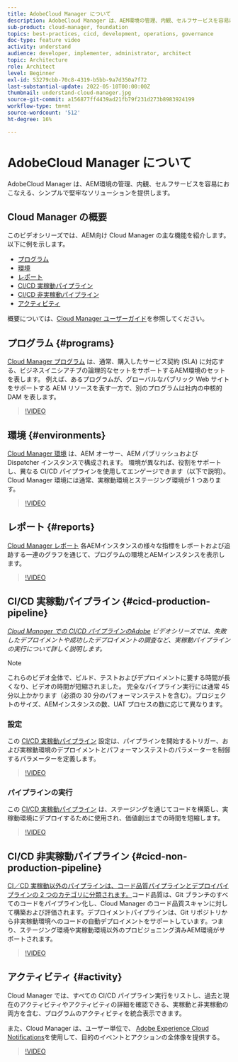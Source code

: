 ```yaml
---
title: AdobeCloud Manager について
description: AdobeCloud Manager は、AEM環境の管理、内観、セルフサービスを容易におこなえる、シンプルで堅牢なソリューションを提供します。
sub-product: cloud-manager, foundation
topics: best-practices, cicd, development, operations, governance
doc-type: feature video
activity: understand
audience: developer, implementer, administrator, architect
topic: Architecture
role: Architect
level: Beginner
exl-id: 53279cbb-70c8-4319-b5bb-9a7d350a7f72
last-substantial-update: 2022-05-10T00:00:00Z
thumbnail: understand-cloud-manager.jpg
source-git-commit: a156877ff4439ad21fb79f231d273b8983924199
workflow-type: tm+mt
source-wordcount: '512'
ht-degree: 16%

---
```


# AdobeCloud Manager について

AdobeCloud Manager は、AEM環境の管理、内観、セルフサービスを容易におこなえる、シンプルで堅牢なソリューションを提供します。

## Cloud Manager の概要

このビデオシリーズでは、AEM向け Cloud Manager の主な機能を紹介します。以下に例を示します。

* [プログラム](#programs)
* [環境](#environments)
* [レポート](#reports)
* [CI/CD 実稼動パイプライン](#cicd-production-pipeline)
* [CI/CD 非実稼動パイプライン](#cicd-non-production-pipeline)
* [アクティビティ](#activity)

概要については、[Cloud Manager ユーザーガイド](https://experienceleague.adobe.com/docs/experience-manager-cloud-manager/content/introduction.html)を参照してください。

## プログラム {#programs}

[Cloud Manager プログラム](https://experienceleague.adobe.com/docs/experience-manager-cloud-manager/content/getting-started/program-setup.html) は、通常、購入したサービス契約 (SLA) に対応する、ビジネスイニシアチブの論理的なセットをサポートするAEM環境のセットを表します。 例えば、あるプログラムが、グローバルなパブリック Web サイトをサポートする AEM リソースを表す一方で、別のプログラムは社内の中核的 DAM を表します。

>[!VIDEO](https://video.tv.adobe.com/v/26313/?quality=12&learn=on)

## 環境 {#environments}

[Cloud Manager 環境](https://experienceleague.adobe.com/docs/experience-manager-cloud-manager/content/using/managing-environments.html) は、AEM オーサー、AEM パブリッシュおよび Dispatcher インスタンスで構成されます。 環境が異なれば、役割をサポートし、異なる CI/CD パイプラインを使用してエンゲージできます（以下で説明）。 Cloud Manager 環境には通常、実稼動環境とステージング環境が 1 つあります。

>[!VIDEO](https://video.tv.adobe.com/v/26318/?quality=12&learn=on)

## レポート {#reports}

[Cloud Manager レポート](https://experienceleague.adobe.com/docs/experience-manager-cloud-manager/content/using/monitoring-environments.html) 各AEMインスタンスの様々な指標をレポートおよび追跡する一連のグラフを通じて、プログラムの環境とAEMインスタンスを表示します。

>[!VIDEO](https://video.tv.adobe.com/v/26315/?quality=12&learn=on)

## CI/CD 実稼動パイプライン {#cicd-production-pipeline}

*[Cloud Manager での CI/CD パイプラインのAdobe](./use-the-cicd-pipeline-in-cloud-manager-for-aem.md) ビデオシリーズでは、失敗したデプロイメントや成功したデプロイメントの調査など、実稼動パイプラインの実行について詳しく説明します。*

>[!NOTE]
>
> これらのビデオ全体で、ビルド、テストおよびデプロイメントに要する時間が長くなり、ビデオの時間が短縮されました。 完全なパイプライン実行には通常 45 分以上かかります（必須の 30 分のパフォーマンステストを含む）。プロジェクトのサイズ、AEMインスタンスの数、UAT プロセスの数に応じて異なります。

### 設定

この [CI/CD 実稼動パイプライン](https://experienceleague.adobe.com/docs/experience-manager-cloud-manager/content/using/pipelines/production-pipelines.html) 設定は、パイプラインを開始するトリガー、および実稼動環境のデプロイメントとパフォーマンステストのパラメーターを制御するパラメーターを定義します。

>[!VIDEO](https://video.tv.adobe.com/v/26314/?quality=12&learn=on)

### パイプラインの実行

この [CI/CD 実稼動パイプライン](https://experienceleague.adobe.com/docs/experience-manager-cloud-manager/content/using/code-deployment.html) は、ステージングを通じてコードを構築し、実稼動環境にデプロイするために使用され、価値創出までの時間を短縮します。

>[!VIDEO](https://video.tv.adobe.com/v/26317/?quality=12&learn=on)

## CI/CD 非実稼動パイプライン {#cicd-non-production-pipeline}

[CI／CD 実稼動以外のパイプラインは、コード品質パイプラインとデプロイパイプラインの 2 つのカテゴリに分類されます。](https://experienceleague.adobe.com/docs/experience-manager-cloud-manager/content/using/pipelines/production-pipelines.html)コード品質は、Git ブランチのすべてのコードをパイプライン化し、Cloud Manager のコード品質スキャンに対して構築および評価されます。デプロイメントパイプラインは、Git リポジトリから非実稼動環境へのコードの自動デプロイメントをサポートしています。つまり、ステージング環境や実稼動環境以外のプロビジョニング済みAEM環境がサポートされます。

>[!VIDEO](https://video.tv.adobe.com/v/26316/?quality=12&learn=on)

## アクティビティ {#activity}

Cloud Manager では、すべての CI/CD パイプライン実行をリストし、過去と現在のアクティビティやアクティビティの詳細を確認できる、実稼動と非実稼動の両方を含む、プログラムのアクティビティを統合表示できます。

また、Cloud Manager は、ユーザー単位で、 [Adobe Experience Cloud Notifications](https://experienceleague.adobe.com/docs/experience-manager-cloud-manager/content/using/notifications.html)を使用して、目的のイベントとアクションの全体像を提供する。

>[!VIDEO](https://video.tv.adobe.com/v/26319/?quality=12&learn=on)
